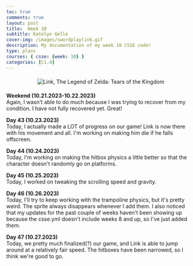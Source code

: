 ```yaml
---
toc: true
comments: true
layout: post
title:  Week 10
subtitle: Katelyn Gelle
cover-img: /images/swordplaylink.gif
description: My documentation of my week 10 CSSE code!
type: plans
courses: { csse: {week: 10} }
categories: [C1.4]
---
```


<div style="text-align: center; margin-top: 20px; margin-bottom: 20px;">
  <img src="{{site.baseurl}}/images/thislifelink.gif" alt="Link, The Legend of Zelda: Tears of the Kingdom" />
</div>  

**Weekend (10.21.2023-10.22.2023)**  
Again, I wasn't able to do much because I was trying to recover from my condition. I have not fully recovered yet. Great!

**Day 43 (10.23.2023)**  
Today, I actually made a LOT of progress on our game! Link is now there with his movement and all. I'm working on making him die if he falls offscreen.  

**Day 44 (10.24.2023)**  
Today, I'm working on making the hitbox physics a little better so that the character doesn't randomly go on platforms.  

**Day 45 (10.25.2023)**  
Today, I worked on tweaking the scrolling speed and gravity.  

**Day 46 (10.26.2023)**  
Today, I'll try to keep working with the trampoline physics, but it's pretty weird. The sprite always disappears whenever I add them.
I also noticed that my updates for the past couple of weeks haven't been showing up because the csse.yml doesn't include weeks 8 and up, so I've just added them.  

**Day 47 (10.27.2023)**  
Today, we pretty much finalized(?) our game, and Link is able to jump around at a relatively fair speed. The hitboxes have been narrowed, so I think we're good to go.